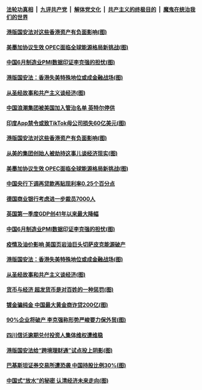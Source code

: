 

####  [法轮功真相](../../../../basic/blob/master/README.md?t=07020331) &nbsp;|&nbsp; [九评共产党](../../../../9ping.md/blob/master/README.md?t=07020331) &nbsp;|&nbsp; [解体党文化](../../../../jtdwh.md/blob/master/README.md?t=07020331)  &nbsp;|&nbsp; [共产主义的终极目的](../../../../gczydzjmd.md/blob/master/README.md?t=07020331) &nbsp;|&nbsp; [魔鬼在统治我们的世界](../../../../mgztzwmdsj.md/blob/master/README.md?t=07020331) 

#### [港版国安法对这些香港资产有负面影响(图)](../pages/p5/938357.md?t=07020331) 

#### [美墨加协议生效 OPEC面临全球能源格局新挑战(图)](../pages/p5/938340.md?t=07020331) 


#### [中国6月制造业PMI数据印证李克强的担忧(图)](../pages/p5/938245.md?t=07020331) 

#### [港版国安法：香港失美特殊地位或成金融战场(图)](../pages/p5/938230.md?t=07020331) 

#### [从圣经故事和共产主义谈经济(图)](../pages/p5/938133.md?t=07020331) 

#### [中国浪潮集团被美国加入管治名单 英特尔停供](../pages/p5/938365.md?t=07020331) 

#### [印度App禁令或致TikTok母公司损失60亿美元(图)](../pages/p5/938364.md?t=07020331) 

#### [港版国安法对这些香港资产有负面影响(图)](../pages/p5/938357.md?t=07020331) 

#### [从美的集团创始人被劫持这事儿谈经济现实(图)](../pages/p5/938344.md?t=07020331) 

#### [美墨加协议生效 OPEC面临全球能源格局新挑战(图)](../pages/p5/938340.md?t=07020331) 


#### [中国央行下调再贷款再贴现利率0.25个百分点](../pages/p5/938264.md?t=07020331) 

#### [德国商业银行考虑进一步裁员7000人](../pages/p5/938262.md?t=07020331) 

#### [英国第一季度GDP创41年以来最大降幅](../pages/p5/938261.md?t=07020331) 

#### [中国6月制造业PMI数据印证李克强的担忧(图)](../pages/p5/938245.md?t=07020331) 

#### [疫情及油价影响 美国页岩油巨头切萨皮克能源破产](../pages/p5/938232.md?t=07020331) 

#### [港版国安法：香港失美特殊地位或成金融战场(图)](../pages/p5/938230.md?t=07020331) 

#### [从圣经故事和共产主义谈经济(图)](../pages/p5/938133.md?t=07020331) 

#### [货币与经济 超发货币是对百姓的一种惩罚(图)](../pages/p5/938130.md?t=07020331) 

#### [镀金骗纯金 中国最大黄金商诈贷200亿(图)](../pages/p5/938160.md?t=07020331) 

#### [90%企业将破产 李克强称形势严峻要力保外贸(图)](../pages/p5/938142.md?t=07020331) 

#### [四川信讬逾期兑付投资人集体维权遭维稳](../pages/p5/938159.md?t=07020331) 

#### [港版国安法给“跨境理财通”试点投上阴影(图)](../pages/p5/938156.md?t=07020331) 

#### [巴基斯坦证券交易所遭恐袭 中国持股比例30%(图)](../pages/p5/938118.md?t=07020331) 

#### [中国式“放水”的秘密 认清经济未来走向(图)](../pages/p5/938113.md?t=07020331) 

